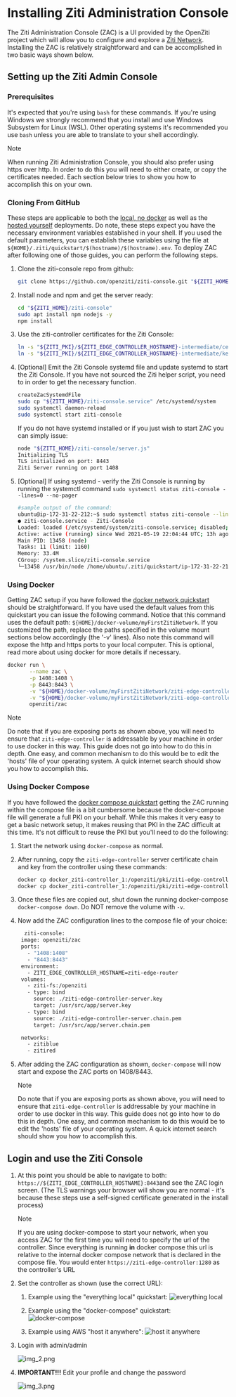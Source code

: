 # Installing Ziti Administration Console

The Ziti Administration Console (ZAC) is a UI provided by the OpenZiti project which will allow you to configure and 
explore a [Ziti Network](xref:zitiOverview#overview-of-a-ziti-network). Installing the ZAC is relatively straightforward 
and can be accomplished in two basic ways shown below.

## Setting up the Ziti Admin Console

### Prerequisites

It's expected that you're using `bash` for these commands. If you're using Windows we strongly recommend that you install 
and use Windows Subsystem for Linux (WSL). Other operating systems it's recommended you use `bash` unless you are able to 
translate to your shell accordingly. 

> [!Note]
> When running Ziti Administration Console, you should also prefer using https over http. In order to do this you will need
> to either create, or copy the certificates needed. Each section below tries to show you how to accomplish this on your own.

### Cloning From GitHub

These steps are applicable to both the [local, no docker](~/ziti/quickstarts/network/local-no-docker.md) as well as the 
[hosted yourself](~/ziti/quickstarts/network/hosted.md) deployments. Do note, these steps expect you have the necessary 
environment variables established in your shell. If you used the default parameters, you can establish these variables 
using the file at `${HOME}/.ziti/quickstart/$(hostname)/$(hostname).env`. To deploy ZAC after following one of those guides,
you can perform the following steps.

1. Clone the ziti-console repo from github:

    ```bash
    git clone https://github.com/openziti/ziti-console.git "${ZITI_HOME}/ziti-console"
    ```
   
2. Install node and npm and get the server ready:

    ```bash
    cd "${ZITI_HOME}/ziti-console"
    sudo apt install npm nodejs -y
    npm install
    ````
   
3. Use the ziti-controller certificates for the Ziti Console:

    ```bash
    ln -s "${ZITI_PKI}/${ZITI_EDGE_CONTROLLER_HOSTNAME}-intermediate/certs/${ZITI_EDGE_CONTROLLER_HOSTNAME}-server.chain.pem" "${ZITI_HOME}/ziti-console/server.chain.pem"
    ln -s "${ZITI_PKI}/${ZITI_EDGE_CONTROLLER_HOSTNAME}-intermediate/keys/${ZITI_EDGE_CONTROLLER_HOSTNAME}-server.key" "${ZITI_HOME}/ziti-console/server.key"
    ```
   
4. [Optional] Emit the Ziti Console systemd file and update systemd to start the Ziti Console. If you have not sourced the 
   Ziti helper script, you need to in order to get the necessary function.

    ```bash
    createZacSystemdFile
    sudo cp "${ZITI_HOME}/ziti-console.service" /etc/systemd/system
    sudo systemctl daemon-reload
    sudo systemctl start ziti-console
    ```
   
   If you do not have systemd installed or if you just wish to start ZAC you can simply issue:

   ```bash
   node "${ZITI_HOME}/ziti-console/server.js"
   Initializing TLS
   TLS initialized on port: 8443
   Ziti Server running on port 1408
   ```

6. [Optional] If using systemd - verify the Ziti Console is running by running the systemctl command 
   `sudo systemctl status ziti-console --lines=0 --no-pager`

    ```bash
    #sample output of the command:
    ubuntu@ip-172-31-22-212:~$ sudo systemctl status ziti-console --lines=0 --no-pager
    ● ziti-console.service - Ziti-Console
    Loaded: loaded (/etc/systemd/system/ziti-console.service; disabled; vendor preset: enabled)
    Active: active (running) since Wed 2021-05-19 22:04:44 UTC; 13h ago
    Main PID: 13458 (node)
    Tasks: 11 (limit: 1160)
    Memory: 33.4M
    CGroup: /system.slice/ziti-console.service
    └─13458 /usr/bin/node /home/ubuntu/.ziti/quickstart/ip-172-31-22-212/ziti-console/server.js
    ```
### Using Docker

Getting ZAC setup if you have followed the [docker network quickstart](~/ziti/quickstarts/network/local-with-docker.md) 
should be straightforward. If you have used the default values from this quickstart you can issue the following command. 
Notice that this command uses the default path: `${HOME}/docker-volume/myFirstZitiNetwork`. If you customized the path, 
replace the paths specified in the volume mount sections below accordingly (the '-v' lines). Also note this command will 
expose the http and https ports to your local computer. This is optional, read more about using docker for more details 
if necessary.

 ```bash
 docker run \
        --name zac \
        -p 1408:1408 \
        -p 8443:8443 \
        -v "${HOME}/docker-volume/myFirstZitiNetwork/ziti-edge-controller-intermediate/keys/ziti-edge-controller-server.key":/usr/src/app/server.key \
        -v "${HOME}/docker-volume/myFirstZitiNetwork/ziti-edge-controller-intermediate/certs/ziti-edge-controller-server.chain.pem":/usr/src/app/server.chain.pem \
        openziti/zac
 ```

> [!Note]
> Do note that if you are exposing ports as shown above, you will need to ensure that `ziti-edge-controller` is 
> addressable by your machine in order to use docker in this way. This guide does not go into how to do this in depth. 
> One easy, and common mechanism to do this would be to edit the 'hosts' file of your operating system. A quick 
> internet search should show you how to accomplish this.

### Using Docker Compose

If you have followed the [docker compose quickstart](~/ziti/quickstarts/network/local-docker-compose.md) getting the ZAC 
running within the compose file is a bit cumbersome because the docker-compose file will generate a full PKI on your 
behalf. While this makes it very easy to get a basic network setup, it makes reusing that PKI in the ZAC difficult at 
this time.  It's not difficult to reuse the PKI but you'll need to do the following:

1. Start the network using `docker-compose` as normal.
2. After running, copy the `ziti-edge-controller` server certificate chain and key from the controller using these commands:
	```bash
   docker cp docker_ziti-controller_1:/openziti/pki/ziti-edge-controller-intermediate/keys/ziti-edge-controller-server.key .
   docker cp docker_ziti-controller_1:/openziti/pki/ziti-edge-controller-intermediate/certs/ziti-edge-controller-server.chain.pem .
	```
	
3. Once these files are copied out, shut down the running docker-compose `docker-compose down`. Do NOT remove the volume 
   with `-v`.
4. Now add the ZAC configuration lines to the compose file of your choice:
   ```bash
     ziti-console:
    image: openziti/zac
    ports:
      - "1408:1408"
      - "8443:8443"
    environment:
      - ZITI_EDGE_CONTROLLER_HOSTNAME=ziti-edge-router
    volumes:
      - ziti-fs:/openziti
      - type: bind
        source: ./ziti-edge-controller-server.key
        target: /usr/src/app/server.key
      - type: bind
        source: ./ziti-edge-controller-server.chain.pem
        target: /usr/src/app/server.chain.pem

    networks:
      - zitiblue
      - zitired
   ```
1. After adding the ZAC configuration as shown, `docker-compose` will now start and expose the ZAC ports on 1408/8443.
   > [!Note]
   > Do note that if you are exposing ports as shown above, you will need to ensure that `ziti-edge-controller` is
   > addressable by your machine in order to use docker in this way. This guide does not go into how to do this in depth.
   > One easy, and common mechanism to do this would be to edit the 'hosts' file of your operating system. A quick
   > internet search should show you how to accomplish this.
   > 

## Login and use the Ziti Console

1. At this point you should be able to navigate to both: `https://${ZITI_EDGE_CONTROLLER_HOSTNAME}:8443`and see the ZAC login
   screen. (The TLS warnings your browser will show you are normal - it's because these steps use a self-signed certificate
   generated in the install process)
   > [!NOTE]
   > If you are using docker-compose to start your network, when you access ZAC for the first time you will need to 
   > specify the url of the controller. Since everything is running **in** docker compose this url is relative to the 
   > internal docker compose network that is declared in the compose file. You would enter 
   > `https://ziti-edge-controller:1280` as the controller's URL
2. Set the controller as shown (use the correct URL):

   1. Example using the "everything local" quickstart:
      ![everything local](./zac_configure_local.png)
 
   2. Example using the "docker-compose" quickstart:
      ![docker-compose](./zac_configure_dc.png)   
 
   3. Example using AWS "host it anywhere":
      ![host it anywhere](./zac_configure_hia.png)

3. Login with admin/admin
 
   ![img_2.png](./zac_login.png)

4. **IMPORTANT!!!** Edit your profile and change the password

   ![img_3.png](./zac_change_pwd.png)